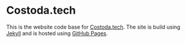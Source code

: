 # Costoda.tech

This is the website code base for [Costoda.tech](htps://www.costoda.tech).  The site is build using [Jekyll](https://jekyllrb.com/) and is hosted using [GitHub Pages](https://pages.github.com/). 
